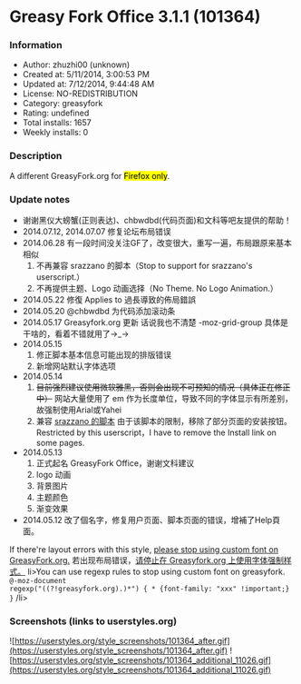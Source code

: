 # Greasy Fork Office 3.1.1 (101364)

### Information
- Author: zhuzhi00 (unknown)
- Created at: 5/11/2014, 3:00:53 PM
- Updated at: 7/12/2014, 9:44:48 AM
- License: NO-REDISTRIBUTION
- Category: greasyfork
- Rating: undefined
- Total installs: 1657
- Weekly installs: 0


### Description
A different GreasyFork.org for <mark>Firefox only</mark>.

### Update notes
<ul>
<li>谢谢黑仪大螃蟹(正则表达)、chbwdbd(代码页面)和文科等吧友提供的帮助！</li>
<li>2014.07.12, 2014.07.07
修复论坛布局错误</li>
<li>2014.06.28
有一段时间没关注GF了，改变很大，重写一遍，布局跟原来基本相似
<ol><li>不再兼容 srazzano 的脚本（Stop to support for srazzano's userscript.）</li>
<li>不再提供主题、Logo 动画选择（No Theme. No Logo Animation.）</li>
</ol></li>
<li>2014.05.22
修復 Applies to 過長導致的佈局錯誤</li>
<li>2014.05.20
@chbwdbd 为代码添加滚动条</li>
<li>2014.05.17
Greasyfork.org 更新
话说我也不清楚 -moz-grid-group 具体是干啥的，看着不错就用了→_→ </li>
<li>2014.05.15
<ol><li>修正脚本基本信息可能出现的排版错误</li>
<li>新增网站默认字体选项 </li>
</ol>
<li>2014.05.14
<ol><li><strike>目前强烈建议使用微软雅黑，否则会出现不可预知的情况（具体正在修正中）</strike>
网站大量使用了 em 作为长度单位，导致不同的字体显示有所差别，故强制使用Arial或Yahei</li>
<li>兼容 <a href="https://greasyfork.org/scripts/43-greasy-fork-firefox">srazzano 的脚本</a>
由于该脚本的限制，移除了部分页面的安装按钮。
Restricted by this userscript，I have to remove the Install link on some pages.</li>
</ol>
</li>
<li>2014.05.13
<ol><li>正式起名 GreasyFork Office，谢谢文科建议</li>
<li>logo 动画</li>
<li>背景图片</li>
<li>主题颜色</li>
<li>渐变效果</li></ol>
</li>

<li>2014.05.12
改了個名字，修复用户页面、脚本页面的错误，增補了Help頁面。</li>
</ul>

If there're layout errors with this style, <a href="#additional-info-text">please stop using custom font on GreasyFork.org.</a>
若出现布局错误，<a href="#additional-info-text">请停止在 Greasyfork.org 上使用字体强制样式。</a>
li>You can use regexp rules to stop using custom font on greasyfork.
<code>@-moz-document regexp("((?!greasyfork.org).)*") { * {font-family: "xxx" !important;} }</code>
/li>

### Screenshots (links to userstyles.org)
![https://userstyles.org/style_screenshots/101364_after.gif](https://userstyles.org/style_screenshots/101364_after.gif)
![https://userstyles.org/style_screenshots/101364_additional_11026.gif](https://userstyles.org/style_screenshots/101364_additional_11026.gif)

